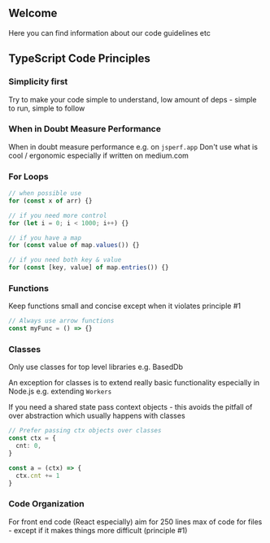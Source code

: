 ## Welcome

Here you can find information about our code guidelines etc

## TypeScript Code Principles

### Simplicity first

Try to make your code simple to understand, low amount of deps - simple to run, simple to follow

### When in Doubt Measure Performance

When in doubt measure performance e.g. on `jsperf.app`
Don't use what is cool / ergonomic especially if written on medium.com

### For Loops

```typescript
// when possible use
for (const x of arr) {}

// if you need more control
for (let i = 0; i < 1000; i++) {}

// if you have a map
for (const value of map.values()) {}

// if you need both key & value
for (const [key, value] of map.entries()) {}
```

### Functions

Keep functions small and concise except when it violates principle #1

```typescript
// Always use arrow functions
const myFunc = () => {}
```

### Classes

Only use classes for top level libraries e.g. BasedDb

An exception for classes is to extend really basic functionality especially in Node.js e.g. extending `Workers`

If you need a shared state pass context objects - this avoids the pitfall of over abstraction which usually happens with classes

```typescript
// Prefer passing ctx objects over classes
const ctx = {
  cnt: 0,
}

const a = (ctx) => {
  ctx.cnt += 1
}
```

### Code Organization

For front end code (React especially) aim for 250 lines max of code for files - except if it makes things more difficult (principle #1)